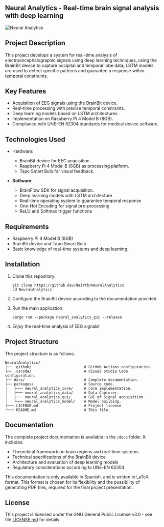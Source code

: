 ## Neural Analytics - Real-time brain signal analysis with deep learning

![Neural Analytics](https://placehold.co/800x200/ffd433/000000?text=Neural+Analytics&font=raleway)

## Project Description

This project develops a system for real-time analysis of electroencephalographic signals using deep learning techniques, using the BrainBit device to capture occipital and temporal lobe data; LSTM models are used to detect specific patterns and guarantee a response within temporal constraints.

## Key Features

- Acquisition of EEG signals using the BrainBit device.
- Real-time processing with precise temporal constraints.
- Deep learning models based on LSTM architectures.
- Implementation on Raspberry Pi 4 Model B (8GB).
- Compliance with UNE-EN 62304 standards for medical device software.

## Technologies Used

- Hardware:
    - BrainBit device for EEG acquisition.
    - Raspberry Pi 4 Model B (8GB) as processing platform.
    - Tapo Smart Bulb for visual feedback.

- **Software**:
    - BrainFlow SDK for signal acquisition.
    - Deep learning models with LSTM architecture
    - Real-time operating system to guarantee temporal response
    - One-Hot Encoding for signal pre-processing
    - ReLU and Softmax trigger functions

## Requirements

- Raspberry Pi 4 Model B (8GB)
- BrainBit device and Tapo Smart Bulb
- Basic knowledge of real-time systems and deep learning.

## Installation

1. Clone this repository:
     ```
     git clone https://github.dev/Neirth/NeuralAnalytics
     cd NeuralAnalytics
     ```

2. Configure the BrainBit device according to the documentation provided.

3. Run the main application:
     ```
     cargo run --package neural_analytics_gui --release
     ```

4. Enjoy the real-time analysis of EEG signals!

## Project Structure

The project structure is as follows:

```
NeuralAnalytics/
├── .github/                        # GitHub Actions configuration.
├── .vscode/                        # Visual Studio Code configuration.
├── docs/                           # Complete documentation.
├── packages/                       # Source code.
│   ├─── neural_analytics_core/     # Core implementation.
│   ├─── neural_analytics_data/     # Data Capturer.
│   ├─── neural_analytics_gui/      # GUI of Signal acquisition.
│   └─── neural_analytics_model/    # Model building.
├─── LICENSE.md                     # Project license
└─── README.md                      # This file.
```

## Documentation

The complete project documentation is available in the `/docs` folder. It includes:

- Theoretical framework on brain regions and real-time systems.
- Technical specifications of the BrainBit device
- Architecture and evaluation of deep learning models
- Regulatory considerations according to UNE-EN 62304

This documentation is only available in Spanish, and is written in LaTeX format. This format is chosen for its flexibility and the possibility of generating PDF files, required for the final project presentation.

## License

This project is licensed under the GNU General Public License v3.0 - see file [LICENSE.md](LICENSE.md) for details.
